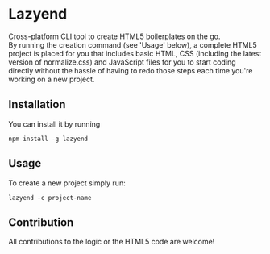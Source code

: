 # Lazyend
Cross-platform CLI tool to create HTML5 boilerplates on the go.
<br>
By running the creation command (see 'Usage' below), a complete HTML5 project is placed for you that includes basic HTML, CSS (including the latest version of normalize.css) and JavaScript files for you to start coding directly without the hassle of having to redo those steps each time you're working on a new project.

## Installation
You can install it by running

```
npm install -g lazyend
```

## Usage
To create a new project simply run:

```
lazyend -c project-name
```

## Contribution
All contributions to the logic or the HTML5 code are welcome!
